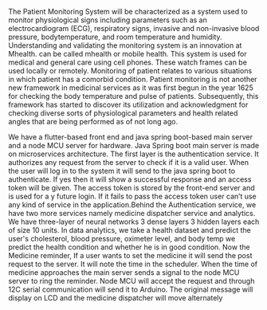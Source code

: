 The Patient Monitoring System will be characterized as a system used to monitor physiological signs including parameters such as an electrocardiogram (ECG), respiratory signs, invasive and non-invasive blood pressure, bodytemperature, and room temperature and humidity. Understanding and validating the monitoring system is an innovation at Mhealth. can be called mhealth or mobile health. This system is used for medical and general care using cell phones. These watch frames can be used locally or remotely. Monitoring of patient relates to various situations in which patient has a comorbid condition. Patient monitoring is not another new framework in medicinal services as it was first begun in the year 1625 for checking the body temperature and pulse of 
patients. Subsequently, this framework has started to discover its utilization and 
acknowledgment for checking diverse sorts of physiological parameters and health 
related angles that are being performed as of not long ago.

We have a flutter-based front end and java spring boot-based main server and a 
node MCU server for hardware.
Java Spring boot main server is made on microservices architecture. The first layer 
is the authentication service. It authorizes any request from the server to check if it 
is a valid user. When the user will log in to the system it will send to the java spring 
boot to authenticate. If yes then it will show a successful response and an access token will be given. The access token is stored by the front-end server and is used 
for a y future login.
If it fails to pass the access token user can’t use any kind of service in the 
application.Behind the Authentication service, we have two more services namely 
medicine dispatcher service and analytics. We have three-layer of neural networks 
3 dense layers 3 hidden layers each of size 10 units.
In data analytics, we take a health dataset and predict the user's cholesterol, blood 
pressure, oximeter level, and body temp we predict the health condition and 
whether he is in good condition.
Now the Medicine reminder, If a user wants to set the medicine it will send the post 
request to the server. It will note the time in the scheduler. When the time of 
medicine approaches the main server sends a signal to the node MCU server to ring 
the reminder. Node MCU will accept the request and through 12C serial 
communication will send it to Arduino. The original message will display on LCD 
and the medicine dispatcher will move alternately
